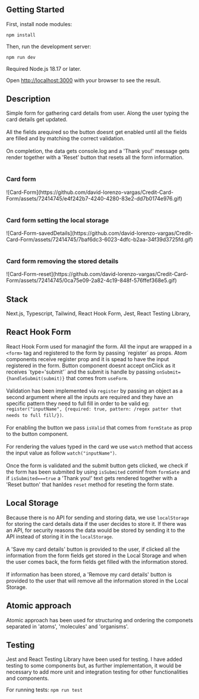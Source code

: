 ## Getting Started

First, install node modules:

```bash
npm install
```

Then, run the development server:

```bash
npm run dev
```

Required Node.js 18.17 or later.

Open [http://localhost:3000](http://localhost:3000) with your browser to see the result.

## Description

Simple form for gathering card details from user. Along the user typing the card details get updated.
<br><br>
All the fields arequired so the button doesnt get enabled until all the fields are filled and by matching the correct validation.
<br><br>
On completion, the data gets console.log and a 'Thank you!' message gets render together with a 'Reset' button that resets all the form information.
<br><br>

<h3>Card form</h3>
![Card-Form](https://github.com/david-lorenzo-vargas/Credit-Card-Form/assets/72414745/e4f242b7-4240-4280-83e2-dd7b0174e976.gif)
<br><br>
<h3>Card form setting the local storage</h3>
![Card-Form-savedDetails](https://github.com/david-lorenzo-vargas/Credit-Card-Form/assets/72414745/7baf6dc3-6023-4dfc-b2aa-34f39d3725fd.gif)
<br><br>
<h3>Card form removing the stored details</h3>
![Card-Form-reset](https://github.com/david-lorenzo-vargas/Credit-Card-Form/assets/72414745/0ca75e09-2a82-4c19-848f-576ffef368e5.gif)


## Stack

Next.js,
Typescript,
Tailwind,
React Hook Form,
Jest,
React Testing Library,

## React Hook Form

React Hook Form used for managinf the form. All the input are wrapped in a `<form>` tag and registered to the form by passing ´register´ as props. Atom components receive register prop and it is spead to have the input registered in the form. Button component doesnt accept onClick as it receives ´type='submit'´ and the submit is handle by passing `onSubmit={handleSubmit(submit)}` that comes from `useForm`.
<br><br>
Validation has been implemented via `register` by passing an object as a second argument where all the inputs are required and they have an specific pattern they need to full fill in order to be valid eg: `register("inputName", {required: true, pattern: /regex patter that needs to full fill/})`.
<br><br>
For enabling the button we pass `isValid` that comes from `formState` as prop to the button component.
<br><br>
For rendering the values typed in the card we use `watch` method that access the input value as follow `watch("inputName")`.
<br><br>
Once the form is validated and the submit button gets clicked, we check if the form has been submited by using `isSubmited` cominf from `formSate` and if `isSubmited===true` a 'Thank you!' text gets rendered together with a 'Reset button' that hanldes `reset` method for reseting the form state.

## Local Storage

Because there is no API for sending and storing data, we use `localStorage` for storing the card details data if the user decides to store it. If there was an API, for security reasons the data would be stored by sending it to the API instead of storing it in the `localStorage`.
<br><br>
A 'Save my card details' button is provided to the user, if clicked all the information from the form fields get stored in the Local Storage and when the user comes back, the form fields get filled with the information stored.
<br><br>
If information has been stored, a 'Remove my card details' button is provided to the user that will remove all the information stored in the Local Storage.

## Atomic approach

Atomic approach has been used for structuring and ordering the componets separated in 'atoms', 'molecules' and 'organisms'.

## Testing

Jest and React Testing Library have been used for testing. I have added testing to some components but, as further implementation, it would be necessary to add more unit and integration testing for other functionalities and components.

For running tests: `npm run test`
